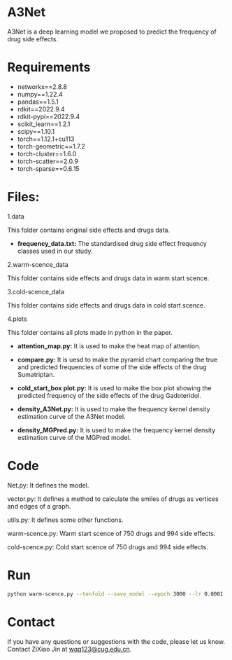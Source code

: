 # A3Net
A3Net is a deep learning model we proposed to predict the frequency of drug side effects.

# Requirements
* networkx==2.8.8
* numpy==1.22.4
* pandas==1.5.1
* rdkit==2022.9.4
* rdkit-pypi==2022.9.4
* scikit_learn==1.2.1
* scipy==1.10.1
* torch==1.12.1+cu113
* torch-geometric==1.7.2
* torch-cluster==1.6.0
* torch-scatter==2.0.9
* torch-sparse==0.6.15
  
# Files:
1.data

This folder contains original side effects and drugs data.

* **frequency_data.txt:**
  The standardised drug side effect frequency classes used in our study.


2.warm-scence_data
   
This folder contains side effects and drugs data in warm start scence.


3.cold-scence_data
   
This folder contains side effects and drugs data in cold start scence.

4.plots

This folder contains all plots made in python in the paper.

* **attention_map.py:**
  It is used to make the heat map of attention.

* **compare.py:**
  It is uesd to make the pyramid chart comparing the true and predicted frequencies of some of the side effects of the drug Sumatriptan.

* **cold_start_box plot.py:**
  It is used to make the box plot showing the predicted frequency of the side effects of the drug Gadoteridol.

* **density_A3Net.py:**
  It is used to make the frequency kernel density estimation curve of the A3Net model.
  
* **density_MGPred.py:**
  It is used to make the frequency kernel density estimation curve of the MGPred model.

# Code 
Net.py: It defines the model.

vector.py: It defines a method to calculate the smiles of drugs as vertices and edges of a graph.

utils.py: It defines some other functions.

warm-scence.py: Warm start scence of 750 drugs and 994 side effects.

cold-scence.py: Cold start scence of 750 drugs and 994 side effects.

# Run
```bash
python warm-scence.py --tenfold --save_model --epoch 3000 --lr 0.0001
```
# Contact
If you have any questions or suggestions with the code, please let us know. Contact ZiXiao Jin at wqq123@cug.edu.cn.

